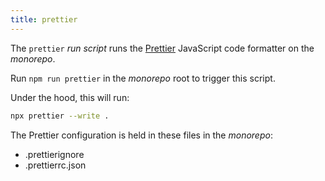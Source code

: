 ```yaml
--- 
title: prettier
---
```


The `prettier` _run script_ runs the [Prettier](https://eslint.org/)
JavaScript code formatter on the _monorepo_.

Run `npm run prettier` in the _monorepo_ root to trigger this script.

Under the hood, this will run:

```sh title="Terminal"
npx prettier --write .
```

The Prettier configuration is held in these files in the _monorepo_:

 - <RepoFile>.prettierignore</RepoFile>
 - <RepoFile>.prettierrc.json</RepoFile>
